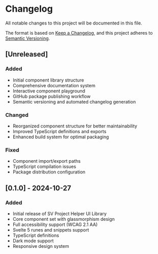 # Changelog

All notable changes to this project will be documented in this file.

The format is based on [Keep a Changelog](https://keepachangelog.com/en/1.0.0/),
and this project adheres to [Semantic Versioning](https://semver.org/spec/v2.0.0.html).

## [Unreleased]

### Added
- Initial component library structure
- Comprehensive documentation system
- Interactive component playground
- GitHub package publishing workflow
- Semantic versioning and automated changelog generation

### Changed
- Reorganized component structure for better maintainability
- Improved TypeScript definitions and exports
- Enhanced build system for optimal packaging

### Fixed
- Component import/export paths
- TypeScript compilation issues
- Package distribution configuration

## [0.1.0] - 2024-10-27

### Added
- Initial release of SV Project Helper UI Library
- Core component set with glassmorphism design
- Full accessibility support (WCAG 2.1 AA)
- Svelte 5 runes and snippets support
- TypeScript definitions
- Dark mode support
- Responsive design system